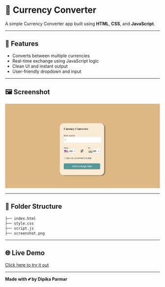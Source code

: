 # 💱 Currency Converter

A simple Currency Converter app built using **HTML**, **CSS**, and **JavaScript**.

---

## 🚀 Features
- Converts between multiple currencies
- Real-time exchange using JavaScript logic
- Clean UI and instant output
- User-friendly dropdown and input

---

## 🖼️ Screenshot

![App Screenshot](screenshot.png)

---

## 📁 Folder Structure

```text
├── index.html
├── style.css
├── script.js
├── screenshot.png
```
---

## 🌐 Live Demo

[Click here to try it out](https://parmardipika.github.io/Currency_Converter/)

---
**Made with 💕 by Dipika Parmar**
